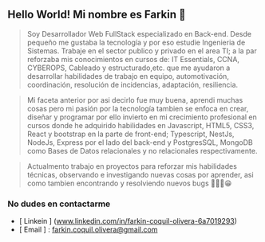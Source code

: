 ## Hello World! Mi nombre es Farkin 👋

> Soy Desarrollador Web FullStack especializado en Back-end. Desde pequeño me gustaba la tecnología y por eso estudie Ingenieria de Sistemas. Trabaje en el sector publico y privado en el area TI; a la par reforzaba mis conocimientos en cursos de: IT Essentials, CCNA, CYBEROPS, Cableado y estructurado,etc. que me ayudaron a desarrollar habilidades de trabajo en equipo, automotivación, coordinación, resolución de incidencias, adaptación, resiliencia.

> Mi faceta anterior por asi decirlo fue muy buena, aprendi muchas cosas pero mi pasión por la tecnología tambien se enfoca en crear, diseñar y programar por ello invierto en mi crecimiento profesional en cursos donde he adquirido habilidades en Javascript, HTML5, CSS3, React y bootstrap en la parte de front-end; Typescript, NestJs, NodeJs, Express por el lado del back-end y PostgresSQL, MongoDB como Bases de Datos relacionales y no relacionales respectivamente.

> Actualmento trabajo en proyectos para reforzar mis habilidades técnicas, observando e investigando nuevas cosas por aprender, asi como tambien encontrando y resolviendo nuevos bugs 😮‍💨🥳😁

### No dudes en contactarme
- [ Linkein ] (www.linkedin.com/in/farkin-coquil-olivera-6a7019293)
- [ Email ] : farkin.coquil.olivera@gmail.com

